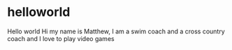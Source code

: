 # helloworld
Hello world
Hi my name is Matthew, I am a swim coach and a cross country coach and I love to play video games
